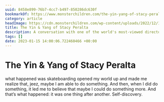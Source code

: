 ```yaml
---
uuid: 8458e899-76b7-4cc7-b497-850286dc630f
bookmarkOf: https://www.monsterchildren.com/the-yin-yang-of-stacy-peralta/
category: article
headImage: https://cdn.monsterchildren.com/wp-content/uploads/2022/12/13152717/thumb-monster-children-stacey_edits-23.jpg
title: The Yin & Yang of Stacy Peralta
description: A conversation with one of the world's most-viewed directors.
tags: []
date: 2023-01-15 14:00:06.722460466 +00:00
---
```

# The Yin & Yang of Stacy Peralta

what happened was skateboarding opened my world up and made me realize that, jeez, maybe I am able to do something. And then, when I did do something, it led me to believe that maybe I could do something more. And that’s what happened: it was one thing after another. Self-discovery.